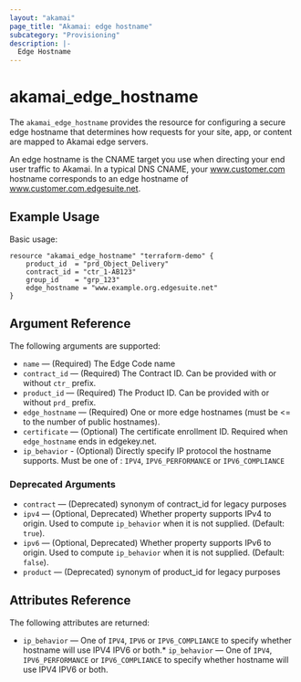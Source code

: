 ```yaml
---
layout: "akamai"
page_title: "Akamai: edge hostname"
subcategory: "Provisioning"
description: |-
  Edge Hostname
---
```


# akamai_edge_hostname

The `akamai_edge_hostname` provides the resource for configuring a secure edge hostname that determines how requests for your site, app, or content are mapped to Akamai edge servers. 

An edge hostname is the CNAME target you use when directing your end user traffic to Akamai. In a typical DNS CNAME, your www.customer.com hostname corresponds to an edge hostname of www.customer.com.edgesuite.net.


## Example Usage

Basic usage:

```hcl
resource "akamai_edge_hostname" "terraform-demo" {
    product_id  = "prd_Object_Delivery"
    contract_id = "ctr_1-AB123"
    group_id    = "grp_123"
    edge_hostname = "www.example.org.edgesuite.net"
}
```

## Argument Reference

The following arguments are supported:

* `name` — (Required) The Edge Code name
* `contract_id` — (Required) The Contract ID.  Can be provided with or without `ctr_` prefix.
* `product_id` — (Required) The Product ID. Can be provided with or without `prd_` prefix.
* `edge_hostname` — (Required) One or more edge hostnames (must be <= to the number of public hostnames).
* `certificate` — (Optional) The certificate enrollment ID. Required when `edge_hostname` ends in edgekey.net.
* `ip_behavior` - (Optional) Directly specify IP protocol the hostname supports. Must be one of : `IPV4`, `IPV6_PERFORMANCE` or `IPV6_COMPLIANCE`

### Deprecated Arguments
* `contract` — (Deprecated) synonym of contract_id for legacy purposes
* `ipv4` — (Optional, Deprecated) Whether property supports IPv4 to origin. Used to compute `ip_behavior` when it is not supplied. (Default: `true`).
* `ipv6` —  (Optional, Deprecated) Whether property supports IPv6 to origin. Used to compute `ip_behavior` when it is not supplied. (Default: `false`).
* `product` — (Deprecated) synonym of product_id for legacy purposes

## Attributes Reference

The following attributes are returned:

* `ip_behavior` — One of `IPV4`, `IPV6` or `IPV6_COMPLIANCE` to specify whether hostname will use IPV4 IPV6 or both.* `ip_behavior` — One of `IPV4`, `IPV6_PERFORMANCE` or `IPV6_COMPLIANCE` to specify whether hostname will use IPV4 IPV6 or both.